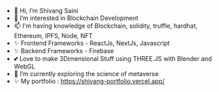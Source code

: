 - 👋 Hi, I’m Shivang Saini
- 👀 I’m interested in Blockchain Development 
- 📫 I'm having knowledge of  Blockchain, solidity, truffle, hardhat, Ethereum, IPFS, Node, NFT
- ✨ Frontend Frameworks - ReactJs, NextJs, Javascript
- ✨ Backend Frameworks - Firebase
- 💕 Love to make 3Dimensional Stuff using THREE.JS with Blender and WebGL
- 🌱 I’m currently exploring the science of metaverse
- ✨ My portfolio : https://shivang-portfolio.vercel.app/

<!---
cvang9/cvang9 is a ✨ special ✨ repository because its `README.md` (this file) appears on your GitHub profile.
You can click the Preview link to take a look at your changes.
--->
